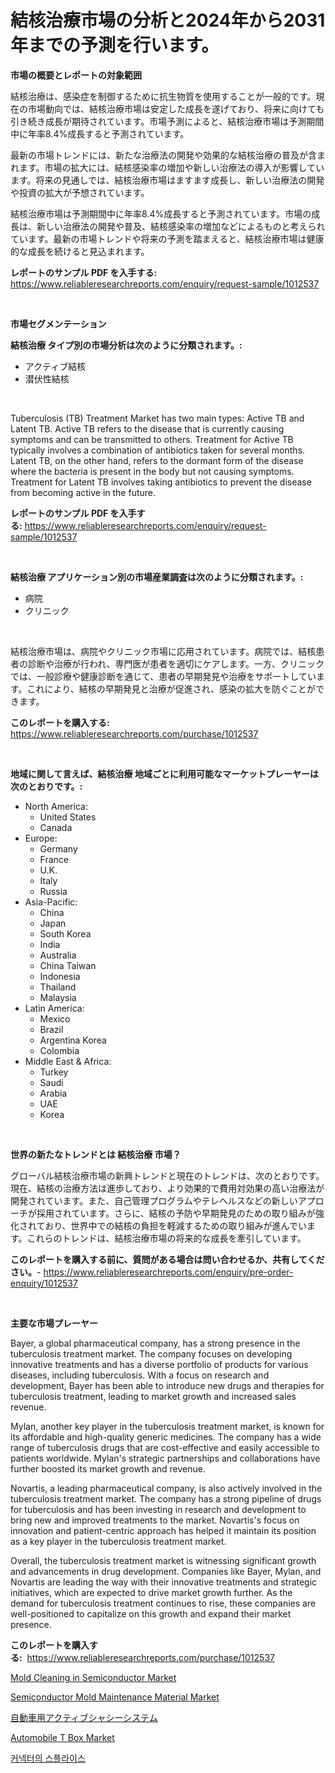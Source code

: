 <p><h1>結核治療市場の分析と2024年から2031年までの予測を行います。</h1></p><p><strong>市場の概要とレポートの対象範囲</strong></p>
<p><p>結核治療は、感染症を制御するために抗生物質を使用することが一般的です。現在の市場動向では、結核治療市場は安定した成長を遂げており、将来に向けても引き続き成長が期待されています。市場予測によると、結核治療市場は予測期間中に年率8.4%成長すると予測されています。</p><p>最新の市場トレンドには、新たな治療法の開発や効果的な結核治療の普及が含まれます。市場の拡大には、結核感染率の増加や新しい治療法の導入が影響しています。将来の見通しでは、結核治療市場はますます成長し、新しい治療法の開発や投資の拡大が予想されています。</p><p>結核治療市場は予測期間中に年率8.4%成長すると予測されています。市場の成長は、新しい治療法の開発や普及、結核感染率の増加などによるものと考えられています。最新の市場トレンドや将来の予測を踏まえると、結核治療市場は健康的な成長を続けると見込まれます。</p></p>
<p><strong>レポートのサンプル PDF を入手する:</strong> <a href="https://www.reliableresearchreports.com/enquiry/request-sample/1012537">https://www.reliableresearchreports.com/enquiry/request-sample/1012537</a></p>
<p>&nbsp;</p>
<p><strong>市場セグメンテーション</strong></p>
<p><strong>結核治療 タイプ別の市場分析は次のように分類されます。:</strong></p>
<p><ul><li>アクティブ結核</li><li>潜伏性結核</li></ul></p>
<p>&nbsp;</p>
<p><p>Tuberculosis (TB) Treatment Market has two main types: Active TB and Latent TB. Active TB refers to the disease that is currently causing symptoms and can be transmitted to others. Treatment for Active TB typically involves a combination of antibiotics taken for several months. Latent TB, on the other hand, refers to the dormant form of the disease where the bacteria is present in the body but not causing symptoms. Treatment for Latent TB involves taking antibiotics to prevent the disease from becoming active in the future.</p></p>
<p><strong>レポートのサンプル PDF を入手する:</strong>&nbsp;<a href="https://www.reliableresearchreports.com/enquiry/request-sample/1012537">https://www.reliableresearchreports.com/enquiry/request-sample/1012537</a></p>
<p>&nbsp;</p>
<p><strong> 結核治療 アプリケーション別の市場産業調査は次のように分類されます。:</strong></p>
<p><ul><li>病院</li><li>クリニック</li></ul></p>
<p>&nbsp;</p>
<p><p>結核治療市場は、病院やクリニック市場に応用されています。病院では、結核患者の診断や治療が行われ、専門医が患者を適切にケアします。一方、クリニックでは、一般診療や健康診断を通じて、患者の早期発見や治療をサポートしています。これにより、結核の早期発見と治療が促進され、感染の拡大を防ぐことができます。</p></p>
<p><strong>このレポートを購入する:</strong>&nbsp; <a href="https://www.reliableresearchreports.com/purchase/1012537">https://www.reliableresearchreports.com/purchase/1012537</a></p>
<p>&nbsp;</p>
<p><strong>地域に関して言えば、結核治療 地域ごとに利用可能なマーケットプレーヤーは次のとおりです。:</strong></p>
<p><ul>
    <li>
        North America:
        <ul>
            <li>United States</li>
            <li>Canada</li>
        </ul>
    </li>
    <li>
        Europe:
        <ul>
            <li>Germany</li>
            <li>France</li>
            <li>U.K.</li>
            <li>Italy</li>
            <li>Russia</li>
        </ul>
    </li>
    <li>
        Asia-Pacific:
        <ul>
            <li>China</li>
            <li>Japan</li>
            <li>South Korea</li>
            <li>India</li>
            <li>Australia</li>
            <li>China Taiwan</li>
            <li>Indonesia</li>
            <li>Thailand</li>
            <li>Malaysia</li>
        </ul>
    </li>
    <li>
        Latin America:
        <ul>
            <li>Mexico</li>
            <li>Brazil</li>
            <li>Argentina Korea</li>
            <li>Colombia</li>
        </ul>
    </li>
    <li>
        Middle East & Africa:
        <ul>
            <li>Turkey</li>
            <li>Saudi</li>
            <li>Arabia</li>
            <li>UAE</li>
            <li>Korea</li>
        </ul>
    </li>
    </ul></p>
<p>&nbsp;</p>
<p><strong>世界の新たなトレンドとは 結核治療 市場？</strong></p>
<p><p>グローバル結核治療市場の新興トレンドと現在のトレンドは、次のとおりです。現在、結核の治療方法は進歩しており、より効果的で費用対効果の高い治療法が開発されています。また、自己管理プログラムやテレヘルスなどの新しいアプローチが採用されています。さらに、結核の予防や早期発見のための取り組みが強化されており、世界中での結核の負担を軽減するための取り組みが進んでいます。これらのトレンドは、結核治療市場の将来的な成長を牽引しています。</p></p>
<p><strong>このレポートを購入する前に、質問がある場合は問い合わせるか、共有してください。</strong>- <a href="https://www.reliableresearchreports.com/enquiry/pre-order-enquiry/1012537">https://www.reliableresearchreports.com/enquiry/pre-order-enquiry/1012537</a></p>
<p>&nbsp;</p>
<p><strong>主要な市場プレーヤー</strong></p>
<p><p>Bayer, a global pharmaceutical company, has a strong presence in the tuberculosis treatment market. The company focuses on developing innovative treatments and has a diverse portfolio of products for various diseases, including tuberculosis. With a focus on research and development, Bayer has been able to introduce new drugs and therapies for tuberculosis treatment, leading to market growth and increased sales revenue.</p><p>Mylan, another key player in the tuberculosis treatment market, is known for its affordable and high-quality generic medicines. The company has a wide range of tuberculosis drugs that are cost-effective and easily accessible to patients worldwide. Mylan's strategic partnerships and collaborations have further boosted its market growth and revenue.</p><p>Novartis, a leading pharmaceutical company, is also actively involved in the tuberculosis treatment market. The company has a strong pipeline of drugs for tuberculosis and has been investing in research and development to bring new and improved treatments to the market. Novartis's focus on innovation and patient-centric approach has helped it maintain its position as a key player in the tuberculosis treatment market.</p><p>Overall, the tuberculosis treatment market is witnessing significant growth and advancements in drug development. Companies like Bayer, Mylan, and Novartis are leading the way with their innovative treatments and strategic initiatives, which are expected to drive market growth further. As the demand for tuberculosis treatment continues to rise, these companies are well-positioned to capitalize on this growth and expand their market presence.</p></p>
<p><strong>このレポートを購入する:</strong>&nbsp;&nbsp;<a href="https://www.reliableresearchreports.com/purchase/1012537">https://www.reliableresearchreports.com/purchase/1012537</a></p>
<p><p><a href="https://github.com/RichRobinson5/Market-Research-Report-List-4/blob/main/mold-cleaning-in-semiconductor-market.md">Mold Cleaning in Semiconductor Market</a></p><p><a href="https://github.com/gdfhhhj/Market-Research-Report-List-3/blob/main/semiconductor-mold-maintenance-material-market.md">Semiconductor Mold Maintenance Material Market</a></p><p><a href="https://medium.com/@jacksonwiza1924/%E8%87%AA%E5%8B%95%E8%BB%8A%E3%82%A2%E3%82%AF%E3%83%86%E3%82%A3%E3%83%96%E3%82%B7%E3%83%A3%E3%82%B7%E3%83%BC%E3%82%B7%E3%82%B9%E3%83%86%E3%83%A0%E3%81%AE%E5%B8%82%E5%A0%B4%E8%AA%BF%E6%9F%BB%E3%83%AC%E3%83%9D%E3%83%BC%E3%83%88-%E3%81%9D%E3%81%AE%E6%AD%B4%E5%8F%B2%E3%81%A82031%E5%B9%B4%E3%81%BE%E3%81%A7%E3%81%AE%E4%BA%88%E6%B8%AC-016e0e1f5c4c">自動車用アクティブシャシーシステム</a></p><p><a href="https://spotless-saver-8fd.notion.site/Automobile-T-Box-Market-Size-2024-2031-Global-Industrial-Analysis-Key-Geographical-Regions-Marke-dc3432f466ee4ef8b497148812d6c563">Automobile T Box Market</a></p><p><a href="https://github.com/sougarounis/Market-Research-Report-List-3/blob/main/95573381170.md">커넥터의 스플라이스</a></p></p>